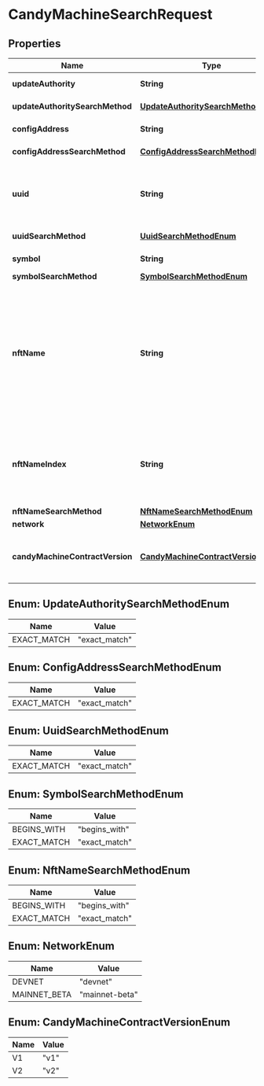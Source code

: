 

# CandyMachineSearchRequest


## Properties

Name | Type | Description | Notes
------------ | ------------- | ------------- | -------------
**updateAuthority** | **String** | The public key of the update authority of the candy machine |  [optional]
**updateAuthoritySearchMethod** | [**UpdateAuthoritySearchMethodEnum**](#UpdateAuthoritySearchMethodEnum) | Only &#x60;exact_match&#x60; supported at this time |  [optional]
**configAddress** | **String** | The public key of the configuration of the candy machine |  [optional]
**configAddressSearchMethod** | [**ConfigAddressSearchMethodEnum**](#ConfigAddressSearchMethodEnum) | Only &#x60;exact_match&#x60; supported at this time |  [optional]
**uuid** | **String** | The alphanumeric string of length six that corresponds to the candy machine. This is NOT the candy machine ID.  This is the first six letters of the configuration address and is also used to identify the candy machine. An example is &#x60;4zKV6i&#x60;.  |  [optional]
**uuidSearchMethod** | [**UuidSearchMethodEnum**](#UuidSearchMethodEnum) | Only &#x60;exact_match&#x60; supported at this time |  [optional]
**symbol** | **String** | The symbol associated with the candy machine |  [optional]
**symbolSearchMethod** | [**SymbolSearchMethodEnum**](#SymbolSearchMethodEnum) |  |  [optional]
**nftName** | **String** | The name of an NFT on the candy machine, minted or unminted. For example, to find The Solana Money Boys candy machine, you already know that each NFT is named \&quot;Solana Money Boy #0\&quot;, \&quot;Solana Money Boy #1\&quot;, and so on. So you could search with  nft_name&#x3D;\&quot;Solana Money Boy #0\&quot;, nft_name_index&#x3D;0, nft_name_search_method&#x3D;&#39;exact_match&#39;, for example, which would return the candy machine ID. This also works with candy machines that are not live but are uploaded.  |  [optional]
**nftNameIndex** | **String** | The index of the NFT to check, e.g., the 2nd NFT would have an index of 1. We cannot search all NFTs on a candy machine currently, so you must search an NFT at a particular position, such as the first, second, and so on. In general, nft_name_index&#x3D;0 works for most use cases.  |  [optional]
**nftNameSearchMethod** | [**NftNameSearchMethodEnum**](#NftNameSearchMethodEnum) |  |  [optional]
**network** | [**NetworkEnum**](#NetworkEnum) |  |  [optional]
**candyMachineContractVersion** | [**CandyMachineContractVersionEnum**](#CandyMachineContractVersionEnum) | The candy machine contract you want to search.  If you want to search &#x60;v1&#x60; candy machines, set this to &#x60;v1&#x60;. If you want to search &#x60;v2&#x60; candy machines. set this to &#x60;v2&#x60;.  |  [optional]



## Enum: UpdateAuthoritySearchMethodEnum

Name | Value
---- | -----
EXACT_MATCH | &quot;exact_match&quot;



## Enum: ConfigAddressSearchMethodEnum

Name | Value
---- | -----
EXACT_MATCH | &quot;exact_match&quot;



## Enum: UuidSearchMethodEnum

Name | Value
---- | -----
EXACT_MATCH | &quot;exact_match&quot;



## Enum: SymbolSearchMethodEnum

Name | Value
---- | -----
BEGINS_WITH | &quot;begins_with&quot;
EXACT_MATCH | &quot;exact_match&quot;



## Enum: NftNameSearchMethodEnum

Name | Value
---- | -----
BEGINS_WITH | &quot;begins_with&quot;
EXACT_MATCH | &quot;exact_match&quot;



## Enum: NetworkEnum

Name | Value
---- | -----
DEVNET | &quot;devnet&quot;
MAINNET_BETA | &quot;mainnet-beta&quot;



## Enum: CandyMachineContractVersionEnum

Name | Value
---- | -----
V1 | &quot;v1&quot;
V2 | &quot;v2&quot;



